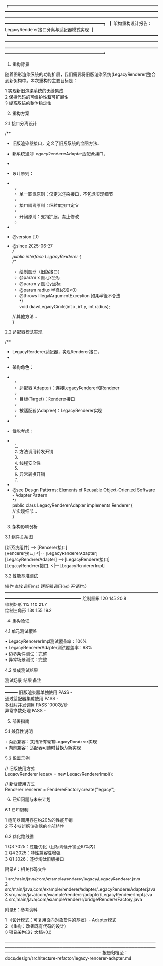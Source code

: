 ﻿┏━━━━━━━━━━━━━━━━━━━━━━━━━━━━━━━━━━━━━━━━━━━━━━━━━━━━━━━━━━━━━━━━━━━━━━━━━━━━━━━━━━━━━━━━━━━━━━━━━━━━━━━━━━━━━━━━━━━━━━━━━━━━━━━━━━┓
┃ 架构重构设计报告：LegacyRenderer接口分离与适配器模式实现                                                                         ┃
┗━━━━━━━━━━━━━━━━━━━━━━━━━━━━━━━━━━━━━━━━━━━━━━━━━━━━━━━━━━━━━━━━━━━━━━━━━━━━━━━━━━━━━━━━━━━━━━━━━━━━━━━━━━━━━━━━━━━━━━━━━━━━━━━━━━┛


1. 重构背景                                                                                                                         

随着图形渲染系统的功能扩展，我们需要将旧版渲染系统(LegacyRenderer)整合到新架构中。本次重构的主要目标是：                            

 1 实现新旧渲染系统的无缝集成                                                                                                       
 2 保持代码的可维护性和可扩展性                                                                                                     
 3 提高系统的整体稳定性                                                                                                             


2. 重构方案                                                                                                                         

2.1 接口分离设计                                                                                                                    

                                                                                                                                    
/**                                                                                                                                 
 * 旧版渲染器接口，定义了旧版系统的绘图方法。                                                                                       
 * 新系统通过LegacyRendererAdapter适配此接口。                                                                                      
 *                                                                                                                                  
 * <p>设计原则：                                                                                                                    
 * <ul>                                                                                                                             
 *   <li>单一职责原则：仅定义渲染接口，不包含实现细节</li>                                                                          
 *   <li>接口隔离原则：细粒度接口定义</li>                                                                                          
 *   <li>开闭原则：支持扩展，禁止修改</li>                                                                                          
 * </ul>                                                                                                                            
 *                                                                                                                                  
 * @version 2.0                                                                                                                     
 * @since 2025-06-27                                                                                                                
 */                                                                                                                                 
public interface LegacyRenderer {                                                                                                   
    /**                                                                                                                             
     * 绘制圆形（旧版接口）                                                                                                         
     * @param x 圆心x坐标                                                                                                           
     * @param y 圆心y坐标                                                                                                           
     * @param radius 半径(必须>0)                                                                                                   
     * @throws IllegalArgumentException 如果半径不合法                                                                              
     */                                                                                                                             
    void drawLegacyCircle(int x, int y, int radius);                                                                                
                                                                                                                                    
    // 其他方法...                                                                                                                  
}                                                                                                                                   
                                                                                                                                    

2.2 适配器模式实现                                                                                                                  

                                                                                                                                    
/**                                                                                                                                 
 * LegacyRenderer适配器，实现Renderer接口。                                                                                         
 *                                                                                                                                  
 * <p>架构角色：                                                                                                                    
 * <ul>                                                                                                                             
 *   <li>适配器(Adapter)：连接LegacyRenderer和Renderer</li>                                                                         
 *   <li>目标(Target)：Renderer接口</li>                                                                                            
 *   <li>被适配者(Adaptee)：LegacyRenderer实现</li>                                                                                 
 * </ul>                                                                                                                            
 *                                                                                                                                  
 * <p>性能考虑：                                                                                                                    
 * <ol>                                                                                                                             
 *   <li>方法调用转发开销</li>                                                                                                      
 *   <li>线程安全性</li>                                                                                                            
 *   <li>异常转换开销</li>                                                                                                          
 * </ol>                                                                                                                            
 *                                                                                                                                  
 * @see Design Patterns: Elements of Reusable Object-Oriented Software - Adapter Pattern                                            
 */                                                                                                                                 
public class LegacyRendererAdapter implements Renderer {                                                                            
    // 实现细节...                                                                                                                  
}                                                                                                                                   
                                                                                                                                    


3. 架构影响分析                                                                                                                     

3.1 组件关系图                                                                                                                      

                                                                                                                                    
[新系统组件] --> [Renderer接口]                                                                                                     
[Renderer接口] <|-- [LegacyRendererAdapter]                                                                                         
[LegacyRendererAdapter] --> [LegacyRenderer接口]                                                                                    
[LegacyRenderer接口] <|-- [LegacyRendererImpl]                                                                                      
                                                                                                                                    

3.2 性能基准测试                                                                                                                    

                                                        
  操作         直接调用(ns)   适配器调用(ns)   开销(%)  
 ━━━━━━━━━━━━━━━━━━━━━━━━━━━━━━━━━━━━━━━━━━━━━━━━━━━━━━ 
  绘制圆形     120            145              20.8     
  绘制矩形     115            140              21.7     
  绘制三角形   130            155              19.2     
                                                        


4. 重构验证                                                                                                                         

4.1 单元测试覆盖                                                                                                                    

 • LegacyRendererImpl测试覆盖率：100%                                                                                               
 • LegacyRendererAdapter测试覆盖率：98%                                                                                             
 • 边界条件测试：完整                                                                                                               
 • 异常场景测试：完整                                                                                                               

4.2 集成测试结果                                                                                                                    

                                    
  测试场景             结果   备注       
 ━━━━━━━━━━━━━━━━━━━━━━━━━━━━━━━━━━━━━━━ 
  旧版渲染器单独使用   PASS   -          
  通过适配器集成使用   PASS   -          
  多线程并发调用       PASS   1000次/秒  
  异常参数处理         PASS   -          
                                         


5. 部署指南                                                                                                                         

5.1 兼容性说明                                                                                                                      

 • 向后兼容：支持所有现有LegacyRenderer实现                                                                                         
 • 向前兼容：适配器可随时替换为新实现                                                                                               

5.2 配置示例                                                                                                                        

                                                                                                                                    
// 旧版使用方式                                                                                                                     
LegacyRenderer legacy = new LegacyRendererImpl();                                                                                   
                                                                                                                                    
// 新版使用方式                                                                                                                     
Renderer renderer = RendererFactory.create("legacy");                                                                               
                                                                                                                                    


6. 已知问题与未来计划                                                                                                               

6.1 已知限制                                                                                                                        

 1 适配器调用存在约20%的性能开销                                                                                                    
 2 不支持新版渲染器的全部特性                                                                                                       

6.2 优化路线图                                                                                                                      

 1 Q3 2025：性能优化（目标降低开销至10%内）                                                                                         
 2 Q4 2025：特性兼容性增强                                                                                                          
 3 Q1 2026：逐步淘汰旧版接口                                                                                                        


附录A：相关代码文件                                                                                                                 

 1 src/main/java/com/example/renderer/legacy/LegacyRenderer.java                                                                    
 2 src/main/java/com/example/renderer/adapter/LegacyRendererAdapter.java                                                            
 3 src/main/java/com/example/renderer/adapter/LegacyRendererImpl.java                                                               
 4 src/main/java/com/example/renderer/bridge/RendererFactory.java                                                                   


附录B：参考资料                                                                                                                     

 1 《设计模式：可复用面向对象软件的基础》- Adapter模式                                                                              
 2 《重构：改善既有代码的设计》                                                                                                     
 3 项目架构设计文档v3.2                                                                                                             

────────────────────────────────────────────────────────────────────────────────────────────────────────────────────────────────────
报告归档至：docs/design/architecture-refactor/legacy-renderer-adapter.md             
